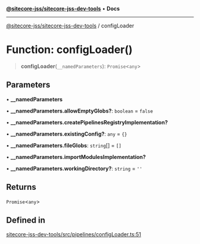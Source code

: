 [**@sitecore-jss/sitecore-jss-dev-tools**](../README.md) • **Docs**

***

[@sitecore-jss/sitecore-jss-dev-tools](../README.md) / configLoader

# Function: configLoader()

> **configLoader**(`__namedParameters`): `Promise`\<`any`\>

## Parameters

• **\_\_namedParameters**

• **\_\_namedParameters.allowEmptyGlobs?**: `boolean` = `false`

• **\_\_namedParameters.createPipelinesRegistryImplementation?**

• **\_\_namedParameters.existingConfig?**: `any` = `{}`

• **\_\_namedParameters.fileGlobs**: `string`[] = `[]`

• **\_\_namedParameters.importModulesImplementation?**

• **\_\_namedParameters.workingDirectory?**: `string` = `''`

## Returns

`Promise`\<`any`\>

## Defined in

[sitecore-jss-dev-tools/src/pipelines/configLoader.ts:51](https://github.com/Sitecore/jss/blob/afae5c8a8729af8f6d283032473cffb7fb5b43e6/packages/sitecore-jss-dev-tools/src/pipelines/configLoader.ts#L51)
